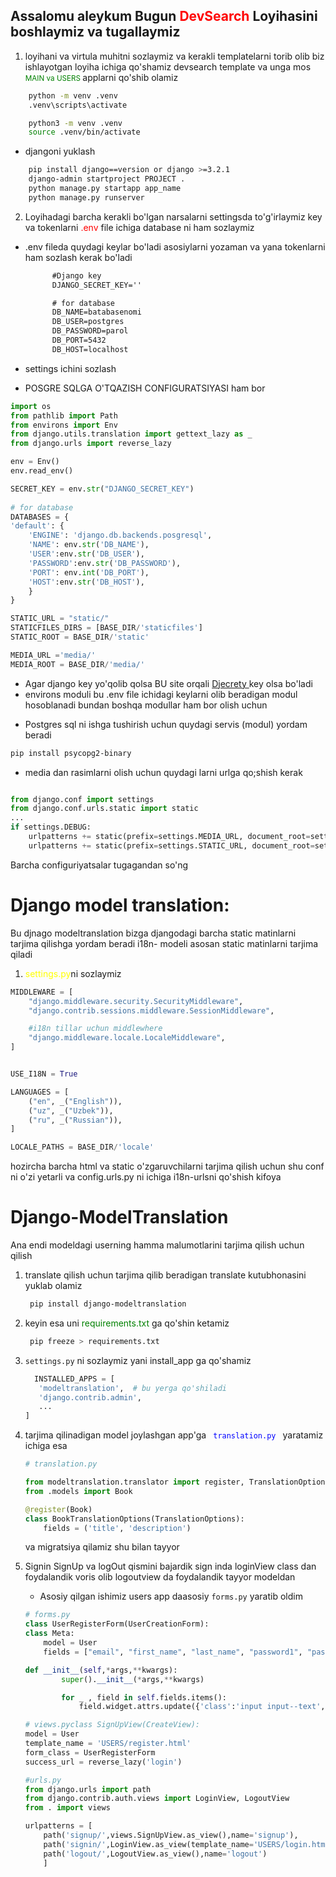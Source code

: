<h2>Assalomu aleykum Bugun 
<strong style='color:red'>DevSearch</strong>
Loyihasini boshlaymiz va tugallaymiz </h2>

1. loyihani va virtula muhitni sozlaymiz va kerakli templatelarni torib olib biz ishlayotgan loyiha ichiga qo'shamiz
devsearch template va unga mos <small style='color:green'> MAIN va USERS </small> applarni qo'shib olamiz

```bash
    python -m venv .venv
    .venv\scripts\activate

    python3 -m venv .venv
    source .venv/bin/activate
```
- djangoni yuklash
```bash
    pip install django==version or django >=3.2.1
    django-admin startproject PROJECT .
    python manage.py startapp app_name 
    python manage.py runserver
```

2. Loyihadagi barcha kerakli bo'lgan narsalarni settingsda to'g'irlaymiz key va tokenlarni  <span style='color:red'> .env </span> file ichiga database ni ham sozlaymiz

+ .env fileda quydagi keylar bo'ladi asosiylarni yozaman va yana tokenlarni ham sozlash kerak bo'ladi
  ```txt
        #Django key
        DJANGO_SECRET_KEY=''

        # for database
        DB_NAME=batabasenomi
        DB_USER=postgres
        DB_PASSWORD=parol
        DB_PORT=5432
        DB_HOST=localhost
    ```

+ settings ichini sozlash 
+ POSGRE SQLGA O'TQAZISH CONFIGURATSIYASI ham bor
  
```python
import os
from pathlib import Path
from environs import Env
from django.utils.translation import gettext_lazy as _
from django.urls import reverse_lazy

env = Env()
env.read_env()

SECRET_KEY = env.str("DJANGO_SECRET_KEY")
    
# for database
DATABASES = {
'default': {
    'ENGINE': 'django.db.backends.posgresql',
    'NAME': env.str('DB_NAME'),
    'USER':env.str('DB_USER'),
    'PASSWORD':env.str('DB_PASSWORD'),
    'PORT': env.int('DB_PORT'),
    'HOST':env.str('DB_HOST'),
    }
}

STATIC_URL = "static/"
STATICFILES_DIRS = [BASE_DIR/'staticfiles']
STATIC_ROOT = BASE_DIR/'static'

MEDIA_URL ='media/'
MEDIA_ROOT = BASE_DIR/'media/'
```
- Agar django key yo'qolib qolsa BU site orqali <a href= 'https://djecrety.ir/'> Djecrety </a> key olsa bo'ladi 
- environs moduli bu .env file ichidagi keylarni olib beradigan modul hosoblanadi bundan boshqa modullar ham bor olish uchun   

+ Postgres sql ni ishga tushirish uchun quydagi servis (modul) yordam beradi
```bash 
pip install psycopg2-binary 
```
+ media dan rasimlarni olish uchun quydagi larni urlga qo;shish kerak
```python

from django.conf import settings
from django.conf.urls.static import static
...
if settings.DEBUG:
    urlpatterns += static(prefix=settings.MEDIA_URL, document_root=settings.MEDIA_ROOT)
    urlpatterns += static(prefix=settings.STATIC_URL, document_root=settings.STATIC_ROOT)
```
Barcha configuriyatsalar tugagandan so'ng 



# Django model translation:

Bu djnago modeltranslation bizga djangodagi barcha static matinlarni tarjima qilishga yordam beradi i18n- modeli asosan static matinlarni tarjima qiladi 
1. <span style='color:yellow'>settings.py</span>ni sozlaymiz
```python
MIDDLEWARE = [
    "django.middleware.security.SecurityMiddleware",
    "django.contrib.sessions.middleware.SessionMiddleware",

    #i18n tillar uchun middlewhere
    "django.middleware.locale.LocaleMiddleware",
]


USE_I18N = True

LANGUAGES = [
    ("en", _("English")),
    ("uz", _("Uzbek")),
    ("ru", _("Russian")),
]

LOCALE_PATHS = BASE_DIR/'locale'

```
hozircha barcha html va static o'zgaruvchilarni tarjima qilish uchun shu conf ni o'zi yetarli va config.urls.py ni ichiga i18n-urlsni qo'shish kifoya

# Django-ModelTranslation
Ana endi modeldagi userning hamma malumotlarini tarjima qilish uchun qilish 
1. translate qilish uchun tarjima qilib beradigan translate kutubhonasini yuklab olamiz
    ``` bash
     pip install django-modeltranslation
    ```
2. keyin esa uni <span style='color:green'>requirements.txt </span> ga qo'shin ketamiz
   ```bash
    pip freeze > requirements.txt
   ```
3. <code>settings.py</code> ni sozlaymiz yani install_app ga qo'shamiz
    ```python
      INSTALLED_APPS = [
       'modeltranslation',  # bu yerga qo'shiladi
       'django.contrib.admin',
       ...
   ]
   ```
3. tarjima qilinadigan model joylashgan app'ga <code style='color:blue'> translation.py </code> yaratamiz ichiga esa
   ```python 
   # translation.py

   from modeltranslation.translator import register, TranslationOptions
   from .models import Book

   @register(Book)
   class BookTranslationOptions(TranslationOptions):
       fields = ('title', 'description')
    ```
    va migratsiya qilamiz shu bilan tayyor

4. Signin SignUp va logOut qismini bajardik 
   sign inda loginView class dan foydalandik voris olib logoutview da foydalandik tayyor modeldan
   + Asosiy qilgan ishimiz users app daasosiy <code>forms.py</code> yaratib oldim
    ``` python 
    # forms.py
    class UserRegisterForm(UserCreationForm):
    class Meta:
        model = User
        fields = ["email", "first_name", "last_name", "password1", "password2"]

    def __init__(self,*args,**kwargs):
            super().__init__(*args,**kwargs)

            for _ , field in self.fields.items():
                field.widget.attrs.update({'class':'input input--text',})

    # views.pyclass SignUpView(CreateView):
    model = User
    template_name = 'USERS/register.html'
    form_class = UserRegisterForm
    success_url = reverse_lazy('login')

    #urls.py
    from django.urls import path
    from django.contrib.auth.views import LoginView, LogoutView
    from . import views

    urlpatterns = [
        path('signup/',views.SignUpView.as_view(),name='signup'),
        path('signin/',LoginView.as_view(template_name='USERS/login.html'),name='login'),
        path('logout/',LogoutView.as_view(),name='logout')
        ]
    ```
    